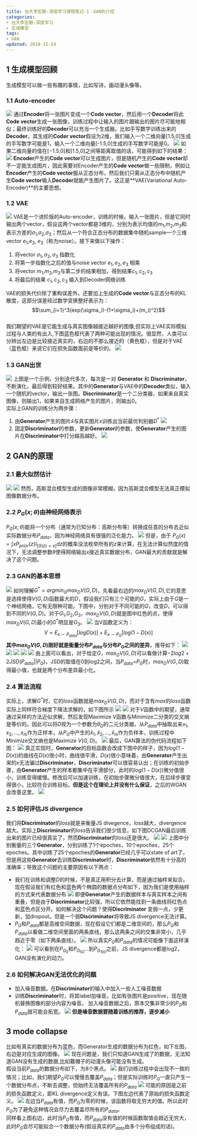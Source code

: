 ```yaml
---
title: 台大李宏毅-深度学习课程笔记-1：GAN的介绍
categories:
- 台大李宏毅-深度学习
- 生成模型
tags:
- GAN
updated: 2018-11-24
---
```

## 1 生成模型回顾
生成模型可以做一些有趣的事情，比如写诗，画动漫头像等。
### 1.1 Auto-encoder
![](/assets/blog_images/2018-11-24/2018-11-24-自编码.png)
通过**Encoder**将一张图片变成一个**Code vector**，然后用一个**Decoder**将此**Code vector**生成一张图像，训练过程中让输入的图片跟输出的图片尽可能地相似；最终训练好的**Decoder**可以充当一个生成器。比如手写数字训练出来的**Decoder**，其生成的**Coder vector**假设为2维，我们输入一个二维向量[1.5,0]生成的手写数字可能是1，输入一个二维向量[-1.5,0]生成的手写数字可能是0。
![](/assets/blog_images/2018-11-24/2018-11-24-手写数字自编码.png)
如果二维向量的值在[−1.5,0]和[1.5,0]之间等距离取值的话，可能得到如下的结果：
![](/assets/blog_images/2018-11-24/2018-11-24-数字生成.png)
**Encoder**产生的**Code vector**可以生成图片，但是随机产生的**Code vector**却不一定能生成图片，因此需要对Encoder产生的**Code vector**做一些限制，例如让**Encoder**产生的**Code vector**服从正态分布，然后我们只需从正态分布中随机产生**Code vector**输入**Decoder**就能产生图片了。这正是**VAE(Variational Auto-Encoder)**的主要思想。
### 1.2 VAE
![](/assets/blog_images/2018-11-24/2018-11-24-VAE.png)
VAE是一个进阶版的Auto-encoder，训练的时候，输入一张图片，但是它同时输出两个vector，假设这两个vector都是3维的，分别为表示均值的$m_1$,$m_2$,$m_3$和表示方差的$\sigma_1$,$\sigma_2$,$\sigma_3$；然后从一个符合正态分布的数据集中随机sample一个三维vector $e_1$,$e_2$, $e_3$（称为noise）。接下来做以下操作：  
1. 将vector $\sigma_1,\sigma_2,\sigma_3$ 指数化
2. 将第一步指数化之后的值与noise vector $e_1,e_2,e_3$ 相乘
3. 将vector $m_1$,$m_2$,$m_3$与第二步的结果相加，得到结果$c_1,c_2,c_3$
4. 将最后的结果 $c_1,c_2,c_3$ 输入到Decoder网络训练  

VAE的损失代价除了重构误差外，还要加上生成的**Code vector**与正态分布的KL散度，这部分误差经过数学变换整好表示为：  
$$\sum_{i=1}^3(exp(\sigma_i)-(1+\sigma_i)+(m_i)^2)$$  
我们期望的VAE是它能生成与真实图像越接近越好的图像,但实际上VAE实际模拟过程与人类的有出入,下图蓝色框代表了两种可能出现的情况。很显然，人类可以分辨出左边是比较接近真实的，右边的不那么接近的（黄色框），但是对于VAE（蓝色框）来说它们在损失函数面前是等价的。
![](/assets/blog_images/2018-11-24/2018-11-24-VAE问题.png)  
### 1.3 GAN出世
![](/assets/blog_images/2018-11-24/2018-11-24-Generation.png)
上图是一个示例，分别迭代多次，每次是一对 **Generator** 和 **Discriminator**，不断演化，最后得到较好结果。其中的**Generator**与VAE中的**Decoder**类似，输入一个随机的vector，输出一张图。**Discriminator**是一个二分类器，如果来自真实图像，则输出1，如果来自生成网络产生的图片，则输出0。  
实际上GAN的训练分为两步骤：  
1. 由**Generator**产生的图片$\hat{x}$与真实图片$x$训练出当前最优判别器$D^\ast$
![](/assets/blog_images/2018-11-24/2018-11-24-Discriminator.png)
2. 固定**Discriminator**的参数，更新**Generator**的参数，使**Generator**产生的图片在**Discriminator**中打分越高越好。
![](/assets/blog_images/2018-11-24/2018-11-24-Generator.png)

## 2 GAN的原理
### 2.1 最大似然估计
![](/assets/blog_images/2018-11-24/2018-11-24-MLE.png)
![](/assets/blog_images/2018-11-24/2018-11-24-MLE2.png)
然而，高斯混合模型生成的图像非常模糊，因为高斯混合模型无法真正模拟图像数据分布。
### 2.2 $P_G(x;\theta)$由神经网络表示
$P_G(x;\theta)$能将一个分布（通常为已知分布：高斯分布等）转换成任意的分布去近似实际数据分布$P_{data}$，因为神经网络具有很强的泛化能力。
![](/assets/blog_images/2018-11-24/2018-11-24-PG.png)
但是，由于 $P_G(x)=\int xP_{prior}(z)I_{[G(z)=x]}dz$的概率没法枚举所有的$z$来计算，在无法计算似然度的情况下，无法调整参数$\theta$使得网络输出$x$接近真实数据分布，GAN最大的贡献就是解决了这个问题。
### 2.3 GAN的基本思想
![](/assets/blog_images/2018-11-24/2018-11-24-GAN1.png)
如何理解$G^\ast=argmin_Gmax_DV(G,D)$，先看最右边的$max_DV(G,D)$,它的意思是选择使得$V(G,D)$函数最大的$D$，假设我们只有三个可能的$G$，实际上由于$G$是一个神经网络，它有无限种可能。下图中，分别对于不同可能的$G$，改变$D$，可以得到不同的$V(G,D)$。对于$G_1$,$G_2$,$G_3$，$max_DV(G,D)$就是图中红色的点，使得$max_DV(G,D)$最小的$G^\ast$明显是$G_3$。
![](/assets/blog_images/2018-11-24/2018-11-24-GAN2.png)
当V函数定义为：
$$V=E_{x\sim P_{data}}[logD(x)]+E_{x\sim P_G}[log(1-D(x)]$$
**其中$max_DV(G,D)$刚好就是衡量分布$P_{data}$与分布$P_G$之间的差异**，推导如下：
![](/assets/blog_images/2018-11-24/2018-11-24-GAN3.png)
![](/assets/blog_images/2018-11-24/2018-11-24-GAN4.png)
![](/assets/blog_images/2018-11-24/2018-11-24-GAN5.png)
![](/assets/blog_images/2018-11-24/2018-11-24-GAN6.png)
![](/assets/blog_images/2018-11-24/2018-11-24-GAN7.png)
由上面可以看出，对于给定$G$，$max_DV(G,D)$可以看做计算$-2log2+2JSD(P_{data}||P_G)$，JSD的取值在0到log2之间，当$P_{data}$=$P_G$时，$max_DV(G,D)$取得最小值，也就是两个分布差异最小化。

### 2.4 算法流程
实际上，求解$G^\ast$时，它的$loss$函数就是$max_DV(G,D)$，而对于含有$max$的$loss$函数实际上同样符合梯度下降法求解的，如下图所示
![](/assets/blog_images/2018-11-24/2018-11-24-GAN8.png)
![](/assets/blog_images/2018-11-24/2018-11-24-GAN9.png)
对于$V$函数中的期望，通常通过采样的方法近似求解，然后发现Maximize $V$函数与Minimize二分类的交叉熵是等价的。因此可以将$D$视为一个参数为$\theta_D$的二元分类器，从$P_{data}$中抽取出来$x_1,x_2,...,x_m$作为正样本，从$P_G$中产生的$\hat{x}_1,\hat{x}_2,...,\hat{x}_m$作为负样本，训练过程中Minimize交叉熵也是Maximize $V(G,D)$。
![](/assets/blog_images/2018-11-24/2018-11-24-GAN10.png)
最后，GAN算法的伪代码流程如下图：
![](/assets/blog_images/2018-11-24/2018-11-24-GAN11.png)
真正实现时，**Generator**的目标函数会改成下图中的样子，因为$log(1-D(x))$的曲线在$D(x)$很小时，曲线很平滑，$D(x)$很小意味着，由**Generator**产生出来的$x$无法骗过**Discriminator**，**Discriminator**可以很容易认出；在训练的初始步骤，由**Generator**产生的样本都集中在平滑部分，此时的$log(1-D(x))$微分值很小，训练变得缓慢。修改后可以加速训练，在初始步骤微分值很大，在后续步骤变得很小，比较符合训练目标。**但是这个在理论上并没有什么保证**，之后的WGAN会改善这里。
![](/assets/blog_images/2018-11-24/2018-11-24-GAN12.png)

### 2.5 如何评估JS divergence
我们将**Discriminator**的$loss$就是来衡量JS divegence，$loss$越大，divergence越大。实际上**Discriminator**的$loss$告诉我们很少信息，如下图DCGAN最后训练出来的图片已经很真实了，然而**Discriminator**的$loss$还是很大。
![](/assets/blog_images/2018-11-24/2018-11-24-GAN14.png)
![](/assets/blog_images/2018-11-24/2018-11-24-GAN13.png)
上图中分别衡量的三个**Generator**，分别训练了1个epoches，10个epoches，25个epoches。其中训练了25个epoches的**Generator**已经几乎可以state of art了，但是用这些**Generator**去训练**Discriminator**时，**Discriminator**依然有十分高的准确率；导致这个问题的主要原因有以下两点：  
- 我们在训练和调整$D$的时候，不是真正用积分去计算，而是通过抽样来拟合。现在假设我们有红色和蓝色两个椭圆的数据点分布如下，因为我们是使用抽样的方式来代表数据分布
![](/assets/blog_images/2018-11-24/2018-11-24-GAN15.png)
即便**Generator**产生的数据样本与真实样本之间有重叠，但是由于**Discriminator**比较强，所以它依然能找到一条曲线将红色点和蓝色点区分开。如何解决这个问题？使得**Discriminator** 变弱一点，少更新，加dropout。但是一个弱**Discriminator**将导致JS divergence无法计算。  
- $P_G$和$P_{data}$都是高维空间数据，现在假设它们都是二维空间的，那么$P_G$和$P_{data}$以看做二维空间里面的两条直线，那么这两条之间的交集非常小，几乎趋近于零（如下两条直线）。
![](/assets/blog_images/2018-11-24/2018-11-24-GAN16.png)
所以真实$P_G$和$P_{data}$的情况可能像下面这样演化：
![](/assets/blog_images/2018-11-24/2018-11-24-GAN17.png)
可以看到在$P_{G_0}$和$P_{G_{50}}$...到$P_{G_{100}}$之前，JS divergence都是log2，GAN没有演化的动力。
### 2.6 如何解决GAN无法优化的问题
- 加入噪音数据。在**Discriminator**的输入中加入一些人工噪音数据
- 训练**Discriminator**时，将其label加噪音。比如有张图片是positive，现在随机替换图像的部分内容为噪音。
加入噪音数据之后，原本交集非常少的$P_G$和$P_{data}$就可能会拓宽。
![](/assets/blog_images/2018-11-24/2018-11-24-GAN18.png)
**但是噪音数据要随着训练的推荐，逐步减小**

## 3 mode collapse
比如有真实的数据分布为蓝色，而Generator生成的数据分布为红色，如下左图，右边是对应生成的图像。
![](/assets/blog_images/2018-11-24/2018-11-24-GAN19.png)
现在问题是，我们只知道GAN生成了的数据，无法知道GAN没有生成的数据,比如戴帽子的动漫头像可能没有生成。  
假设当前$P_{data}$的数据分布如下，为8个黑点。
![](/assets/blog_images/2018-11-24/2018-11-24-GAN20.png)
我们训练过程中会出现不一致的情况；比如，我们期望$P_G$可以慢慢去覆盖$P_{data}$；但是实际训练时$P_G$一直只产生一个数据分布点，不断去调整，但始终无法覆盖所有的$P_{data}$
![](/assets/blog_images/2018-11-24-GAN21.png)
可能的原因是之前的损失函数定义，即KL divergence定义有误。下图左边代表了原始的损失函数定义。
![](/assets/blog_images/2018-11-24/2018-11-24-GAN22.png)
左边当$P_{data}$有值，而$P_G$为零的时候，该函数将取无穷大的值。所以此时$P_G$为了避免这种情况会尽力去覆盖尽所有的$P_{data}$。  
同样看上图右边，此时当$P_G$有值，而$P_{data}$没有值的时候函数取值会趋近无穷大，此时$P_G$会尽可能拟合一个数据分布(假设真实的$P_{data}$由多个分布组成的话)。

